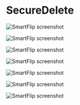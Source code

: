 SecureDelete
============

![SmartFlip screenshot](http://www.gratianlup.com/documents/secure_delete_folder.PNG)  

![SmartFlip screenshot](http://www.gratianlup.com/documents/secure_delete_folder_filters.PNG)  

![SmartFlip screenshot](http://www.gratianlup.com/documents/secure_delete_options_general.PNG)  

![SmartFlip screenshot](http://www.gratianlup.com/documents/secure_delete_schedule_options.PNG)  

![SmartFlip screenshot](http://www.gratianlup.com/documents/secure_delete_schedule_action_custom.PNG)  

![SmartFlip screenshot](http://www.gratianlup.com/documents/secure_delete_schedule_action_powershell.PNG)  

![SmartFlip screenshot](http://www.gratianlup.com/documents/secure_delete_export.PNG)  
